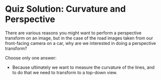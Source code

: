 # Quiz Solution: Curvature and Perspective

There are various reasons you might want to perform a perspective transform on an image, but in the case of the road images taken from our front-facing camera on a car, why are we interested in doing a perspective transform?

Choose only one answer:

- Because ultimately we want to measure the curvature of the lines, and to do that we need to transform to a top-down view.

